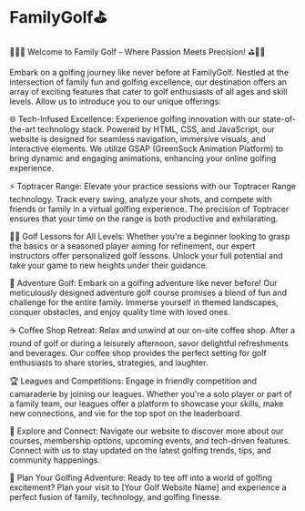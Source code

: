 # FamilyGolf⛳
🏌️‍♂️⛳ Welcome to Family Golf - Where Passion Meets Precision! ⛳🏌️‍♀️

Embark on a golfing journey like never before at FamilyGolf. Nestled at the intersection of family fun and golfing excellence, our destination offers an array of exciting features that cater to golf enthusiasts of all ages and skill levels. Allow us to introduce you to our unique offerings:

🌐 Tech-Infused Excellence:
Experience golfing innovation with our state-of-the-art technology stack. Powered by HTML, CSS, and JavaScript, our website is designed for seamless navigation, immersive visuals, and interactive elements. We utilize GSAP (GreenSock Animation Platform) to bring dynamic and engaging animations, enhancing your online golfing experience.

⚡ Toptracer Range:
Elevate your practice sessions with our Toptracer Range technology. Track every swing, analyze your shots, and compete with friends or family in a virtual golfing experience. The precision of Toptracer ensures that your time on the range is both productive and exhilarating.

🏌️‍♂️ Golf Lessons for All Levels:
Whether you're a beginner looking to grasp the basics or a seasoned player aiming for refinement, our expert instructors offer personalized golf lessons. Unlock your full potential and take your game to new heights under their guidance.

🌈 Adventure Golf:
Embark on a golfing adventure like never before! Our meticulously designed adventure golf course promises a blend of fun and challenge for the entire family. Immerse yourself in themed landscapes, conquer obstacles, and enjoy quality time with loved ones.

☕ Coffee Shop Retreat:
Relax and unwind at our on-site coffee shop. After a round of golf or during a leisurely afternoon, savor delightful refreshments and beverages. Our coffee shop provides the perfect setting for golf enthusiasts to share stories, strategies, and laughter.

🏆 Leagues and Competitions:
Engage in friendly competition and camaraderie by joining our leagues. Whether you're a solo player or part of a family team, our leagues offer a platform to showcase your skills, make new connections, and vie for the top spot on the leaderboard.

🌟 Explore and Connect:
Navigate our website to discover more about our courses, membership options, upcoming events, and tech-driven features. Connect with us to stay updated on the latest golfing trends, tips, and community happenings.

📅 Plan Your Golfing Adventure:
Ready to tee off into a world of golfing excitement? Plan your visit to [Your Golf Website Name] and experience a perfect fusion of family, technology, and golfing finesse.
